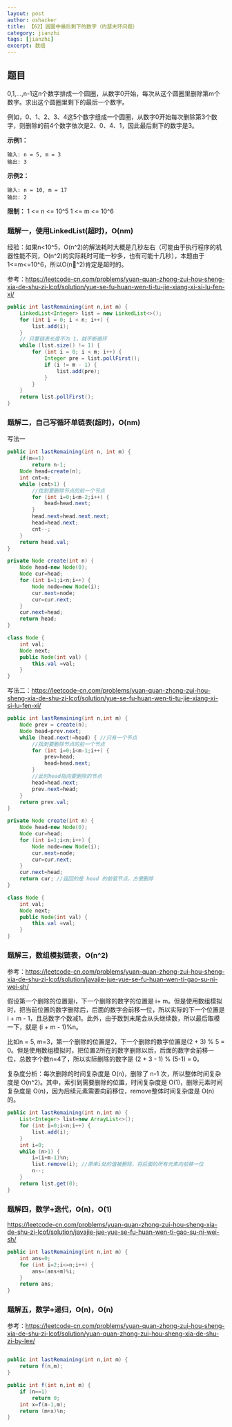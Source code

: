 ```yaml
---
layout: post 
author: oshacker
title: 【62】圆圈中最后剩下的数字（约瑟夫环问题）
category: jianzhi
tags: [jianzhi]
excerpt: 数组
---
```



## 题目

0,1,...,n-1这n个数字排成一个圆圈，从数字0开始，每次从这个圆圈里删除第m个数字。求出这个圆圈里剩下的最后一个数字。

例如，0、1、2、3、4这5个数字组成一个圆圈，从数字0开始每次删除第3个数字，则删除的前4个数字依次是2、0、4、1，因此最后剩下的数字是3。

**示例1：**
```
输入: n = 5, m = 3
输出: 3
```

**示例2：**
```
输入: n = 10, m = 17
输出: 2
```

**限制：** 1 <= n <= 10^5 1 <= m <= 10^6

### 题解一，使用LinkedList(超时)，O(nm)

经验：如果n<10^5，O(n^2)的解法耗时大概是几秒左右（可能由于执行程序的机器性能不同，O(n^2)的实际耗时可能一秒多，也有可能十几秒），本题由于1<=m<=10^6，所以O(n^2)肯定是超时的。

参考：https://leetcode-cn.com/problems/yuan-quan-zhong-zui-hou-sheng-xia-de-shu-zi-lcof/solution/yue-se-fu-huan-wen-ti-tu-jie-xiang-xi-si-lu-fen-xi/

```java
public int lastRemaining(int n,int m) {
    LinkedList<Integer> list = new LinkedList<>();
    for (int i = 0; i < n; i++) {
        list.add(i);
    }
    // 只要链表长度不为 1，就不断循环
    while (list.size() != 1) {
        for (int i = 0; i < m; i++) {
            Integer pre = list.pollFirst();
            if (i != m - 1) {
                list.add(pre);
            }
        }
    }
    return list.pollFirst();
}
```

### 题解二，自己写循环单链表(超时)，O(nm)

写法一
```java
public int lastRemaining(int n, int m) {
    if(m==1)
        return n-1;
    Node head=create(n);
    int cnt=n;
    while (cnt>1) {
        //找到要删除节点的前一个节点
        for (int i=0;i<m-2;i++) {
            head=head.next;
        }
        head.next=head.next.next;
        head=head.next;
        cnt--;
    }
    return head.val;
}

private Node create(int n) {
    Node head=new Node(0);
    Node cur=head;
    for (int i=1;i<n;i++) {
        Node node=new Node(i);
        cur.next=node;
        cur=cur.next;
    }
    cur.next=head;
    return head;
}

class Node {
    int val;
    Node next;
    public Node(int val) {
        this.val =val;
    }
}
```

写法二：https://leetcode-cn.com/problems/yuan-quan-zhong-zui-hou-sheng-xia-de-shu-zi-lcof/solution/yue-se-fu-huan-wen-ti-tu-jie-xiang-xi-si-lu-fen-xi/
```java
public int lastRemaining(int n,int m) {
    Node prev = create(n);
    Node head=prev.next;
    while (head.next!=head) { //只有一个节点
        //找到要删除节点的前一个节点
        for (int i=0;i<m-1;i++) {
            prev=head;
            head=head.next;
        }
        //此时head指向要删除的节点
        head=head.next;
        prev.next=head;
    }
    return prev.val;
}

private Node create(int n) {
    Node head=new Node(0);
    Node cur=head;
    for (int i=1;i<n;i++) {
        Node node=new Node(i);
        cur.next=node;
        cur=cur.next;
    }
    cur.next=head;
    return cur; //返回的是 head 的前驱节点，方便删除
}

class Node {
    int val;
    Node next;
    public Node(int val) {
        this.val =val;
    }
}
```

### 题解三，数组模拟链表，O(n^2)

参考：https://leetcode-cn.com/problems/yuan-quan-zhong-zui-hou-sheng-xia-de-shu-zi-lcof/solution/javajie-jue-yue-se-fu-huan-wen-ti-gao-su-ni-wei-sh/

假设第一个删除的位置是i，下一个删除的数字的位置是 i+ m。但是使用数组模拟时，把当前位置的数字删除后，后面的数字会前移一位，所以实际的下一个位置是 i + m - 1，且总数字个数减1。此外，由于数到末尾会从头继续数，所以最后取模一下，就是 (i + m - 1)%n。

比如n = 5, m=3，第一个删除的位置是2，下一个删除的数字位置是(2 + 3) % 5 = 0。但是使用数组模拟时，把位置2所在的数字删除以后，后面的数字会前移一位，总数字个数n=4了，所以实际删除的数字是 (2 + 3 - 1) % (5-1) = 0。

复杂度分析：每次删除的时间复杂度是 O(n)，删除了 n-1 次，所以整体时间复杂度是 O(n^2)。其中，索引到需要删除的位置，时间复杂度是 O(1)，删除元素时间复杂度是 O(n)，因为后续元素需要向前移位，remove整体时间复杂度是 O(n)的。

```java
public int lastRemaining(int n,int m) {
    List<Integer> list=new ArrayList<>();
    for (int i=0;i<n;i++) {
        list.add(i);
    }
    int i=0;
    while (n>1) {
        i=(i+m-1)%n;
        list.remove(i); //原来i处的值被删除，将后面的所有元素向前移一位
        n--;
    }
    return list.get(0);
}
```

### 题解四，数学+迭代，O(n)，O(1)

https://leetcode-cn.com/problems/yuan-quan-zhong-zui-hou-sheng-xia-de-shu-zi-lcof/solution/javajie-jue-yue-se-fu-huan-wen-ti-gao-su-ni-wei-sh/

```java
public int lastRemaining(int n,int m) {
    int ans=0; 
    for (int i=2;i<=n;i++) {
        ans=(ans+m)%i;
    }
    return ans;
}
```

### 题解五，数学+递归，O(n)，O(n)

参考：https://leetcode-cn.com/problems/yuan-quan-zhong-zui-hou-sheng-xia-de-shu-zi-lcof/solution/yuan-quan-zhong-zui-hou-sheng-xia-de-shu-zi-by-lee/

```java

public int lastRemaining(int n,int m) {
    return f(n,m);
}

public int f(int n,int m) {
    if (n==1)
        return 0;
    int x=f(n-1,m);
    return (m+x)%n;
}
```


